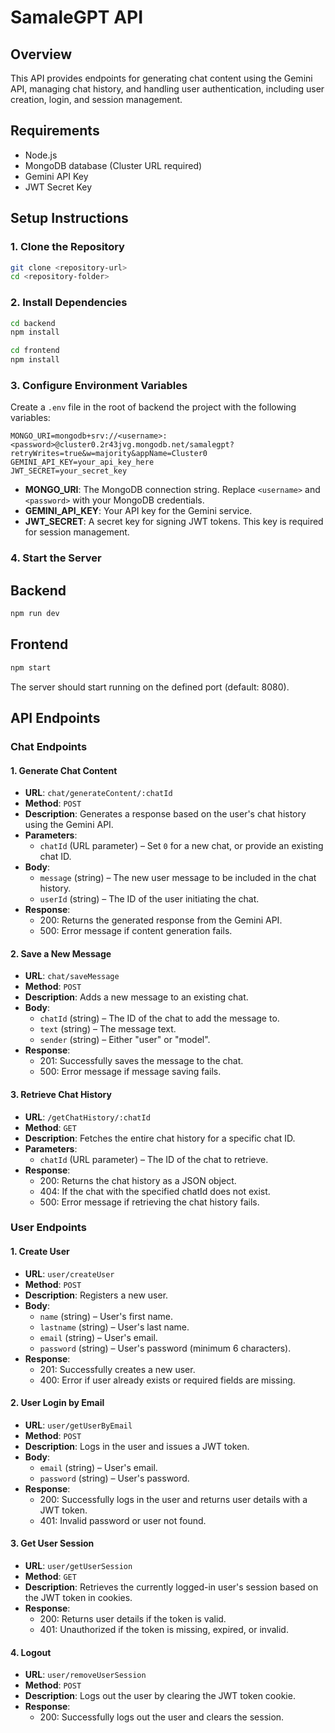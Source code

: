 # SamaleGPT API

## Overview

This API provides endpoints for generating chat content using the Gemini API, managing chat history, and handling user authentication, including user creation, login, and session management.

## Requirements

- Node.js
- MongoDB database (Cluster URL required)
- Gemini API Key
- JWT Secret Key

## Setup Instructions

### 1. Clone the Repository

```bash
git clone <repository-url>
cd <repository-folder>
```

### 2. Install Dependencies

```bash
cd backend
npm install
```

```bash
cd frontend
npm install
```

### 3. Configure Environment Variables

Create a `.env` file in the root of backend the project with the following variables:

```plaintext
MONGO_URI=mongodb+srv://<username>:<password>@cluster0.2r43jvg.mongodb.net/samalegpt?retryWrites=true&w=majority&appName=Cluster0
GEMINI_API_KEY=your_api_key_here
JWT_SECRET=your_secret_key
```

- **MONGO_URI**: The MongoDB connection string. Replace `<username>` and `<password>` with your MongoDB credentials.
- **GEMINI_API_KEY**: Your API key for the Gemini service.
- **JWT_SECRET**: A secret key for signing JWT tokens. This key is required for session management.

### 4. Start the Server

## Backend 

```bash
npm run dev
```

## Frontend

```bash
npm start
```

The server should start running on the defined port (default: 8080).

## API Endpoints

### Chat Endpoints

#### 1. Generate Chat Content

- **URL**: `chat/generateContent/:chatId`
- **Method**: `POST`
- **Description**: Generates a response based on the user's chat history using the Gemini API.
- **Parameters**:
  - `chatId` (URL parameter) – Set `0` for a new chat, or provide an existing chat ID.
- **Body**:
  - `message` (string) – The new user message to be included in the chat history.
  - `userId` (string) – The ID of the user initiating the chat.
- **Response**:
  - 200: Returns the generated response from the Gemini API.
  - 500: Error message if content generation fails.

#### 2. Save a New Message

- **URL**: `chat/saveMessage`
- **Method**: `POST`
- **Description**: Adds a new message to an existing chat.
- **Body**:
  - `chatId` (string) – The ID of the chat to add the message to.
  - `text` (string) – The message text.
  - `sender` (string) – Either "user" or "model".
- **Response**:
  - 201: Successfully saves the message to the chat.
  - 500: Error message if message saving fails.

#### 3. Retrieve Chat History
- **URL**: `/getChatHistory/:chatId`
- **Method**: `GET`
- **Description**: Fetches the entire chat history for a specific chat ID.
- **Parameters**:
  - `chatId` (URL parameter) – The ID of the chat to retrieve.
- **Response**:
  - 200: Returns the chat history as a JSON object.
  - 404: If the chat with the specified chatId does not exist.
  - 500: Error message if retrieving the chat history fails.

### User Endpoints

#### 1. Create User

- **URL**: `user/createUser`
- **Method**: `POST`
- **Description**: Registers a new user.
- **Body**:
  - `name` (string) – User's first name.
  - `lastname` (string) – User's last name.
  - `email` (string) – User's email.
  - `password` (string) – User's password (minimum 6 characters).
- **Response**:
  - 201: Successfully creates a new user.
  - 400: Error if user already exists or required fields are missing.

#### 2. User Login by Email

- **URL**: `user/getUserByEmail`
- **Method**: `POST`
- **Description**: Logs in the user and issues a JWT token.
- **Body**:
  - `email` (string) – User's email.
  - `password` (string) – User's password.
- **Response**:
  - 200: Successfully logs in the user and returns user details with a JWT token.
  - 401: Invalid password or user not found.

#### 3. Get User Session

- **URL**: `user/getUserSession`
- **Method**: `GET`
- **Description**: Retrieves the currently logged-in user's session based on the JWT token in cookies.
- **Response**:
  - 200: Returns user details if the token is valid.
  - 401: Unauthorized if the token is missing, expired, or invalid.

#### 4. Logout

- **URL**: `user/removeUserSession`
- **Method**: `POST`
- **Description**: Logs out the user by clearing the JWT token cookie.
- **Response**:
  - 200: Successfully logs out the user and clears the session.
